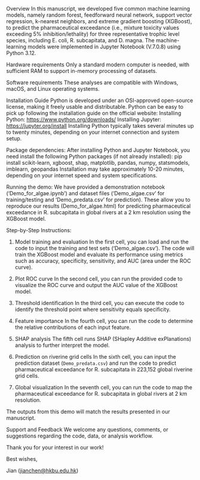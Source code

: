 Overview
In this manuscript, we developed five common machine learning models, namely random forest, feedforward neural network, support vector regression, k-nearest neighbors, and extreme gradient boosting (XGBoost), to predict the pharmaceutical exceedance (i.e., mixture toxicity values exceeding 5% inhibition/lethality) for three representative trophic level species, including E. coli, R. subcapitata, and D. magna. The machine-learning models were implemented in Jupyter Notebook (V.7.0.8) using Python 3.12.

Hardware requirements
Only a standard modern computer is needed, with sufficient RAM to support in-memory processing of datasets.

Software requirements
These analyses are compatible with Windows, macOS, and Linux operating systems.

Installation Guide
Python is developed under an OSI-approved open-source license, making it freely usable and distributable. Python can be easy to pick up following the installation guide on the official website:
Installing Python: https://www.python.org/downloads/
Installing Jupyter: https://jupyter.org/install
Installing Python typically takes several minutes up to twenty minutes, depending on your internet connection and system setup.

Package dependencies:
After installing Python and Jupyter Notebook, you need install the following Python packages (if not already installed):
pip install scikit-learn, xgboost, shap, matplotlib, pandas, numpy, statsmodels, imblearn, geopandas
Installation may take approximately 10-20 minutes, depending on your internet speed and system specifications.

Running the demo:
We have provided a demonstration notebook (‘Demo_for_algae.ipynb’) and dataset files (‘Demo_algae.csv’ for training/testing and ‘Demo_predata.csv’ for prediction). These allow you to reproduce our results (Demo_for_algae.html) for predicting pharmaceutical exceedance in R. subcapitata in global rivers at a 2 km resolution using the XGBoost model.

Step-by-Step Instructions:
1. Model training and evaluation
In the first cell, you can load and run the code to input the training and test sets (‘Demo_algae.csv’). The code will train the XGBoost model and evaluate its performance using metrics such as accuracy, specificity, sensitivity, and AUC (area under the ROC curve).

2. Plot ROC curve
In the second cell, you can run the provided code to visualize the ROC curve and output the AUC value of the XGBoost model.

3. Threshold identification
In the third cell, you can execute the code to identify the threshold point where sensitivity equals specificity.

4. Feature importance
In the fourth cell, you can run the code to determine the relative contributions of each input feature. 

5. SHAP analysis
The fifth cell runs SHAP (SHapley Additive exPlanations) analysis to further interpret the model.

6. Prediction on riverine grid cells
In the sixth cell, you can input the prediction dataset (`Demo_predata.csv`) and run the code to predict pharmaceutical exceedance for R. subcapitata in 223,152 global riverine grid cells.

7. Global visualization
In the seventh cell, you can run the code to map the pharmaceutical exceedance for R. subcapitata in global rivers at 2 km resolution.

The outputs from this demo will match the results presented in our manuscript.

Support and Feedback
We welcome any questions, comments, or suggestions regarding the code, data, or analysis workflow. 

Thank you for your interest in our work!

Best wishes,

Jian (jianchen@hkbu.edu.hk)
